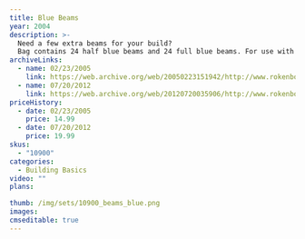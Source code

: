 ```yaml
---
title: Blue Beams
year: 2004
description: >-
  Need a few extra beams for your build?
  Bag contains 24 half blue beams and 24 full blue beams. For use with any Rokenbok build. 48 piece total.
archiveLinks:
  - name: 02/23/2005
    link: https://web.archive.org/web/20050223151942/http://www.rokenbok.com/catalog/pd_bb_10900.html
  - name: 07/20/2012
    link: https://web.archive.org/web/20120720035906/http://www.rokenbok.com/estore/construction/beam-set-blue
priceHistory:
  - date: 02/23/2005
    price: 14.99
  - date: 07/20/2012
    price: 19.99
skus:
  - "10900"
categories: 
  - Building Basics
video: ""
plans:

thumb: /img/sets/10900_beams_blue.png
images:
cmseditable: true
---
```

